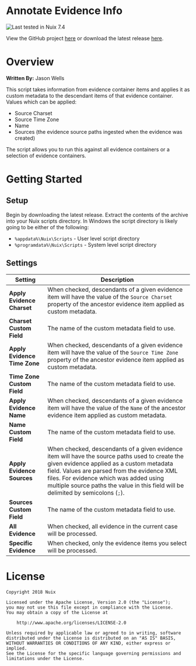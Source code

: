 

Annotate Evidence Info
===============

![Last tested in Nuix 7.4](https://img.shields.io/badge/Nuix-7.4-green.svg)

View the GitHub project [here](https://github.com/Nuix/Annotate-Evidence-Info) or download the latest release [here](https://github.com/Nuix/Annotate-Evidence-Info/releases).

# Overview

**Written By:** Jason Wells

This script takes information from evidence container items and applies it as custom metadata to the descendant items of that evidence container.  Values which can be applied:
- Source Charset
- Source Time Zone
- Name
- Sources (the evidence source paths ingested when the evidence was created)

The script allows you to run this against all evidence containers or a selection of evidence containers.

# Getting Started

## Setup

Begin by downloading the latest release.  Extract the contents of the archive into your Nuix scripts directory.  In Windows the script directory is likely going to be either of the following:

- `%appdata%\Nuix\Scripts` - User level script directory
- `%programdata%\Nuix\Scripts` - System level script directory

## Settings

| Setting | Description |
|---------|-------------|
| **Apply Evidence Charset** | When checked, descendants of a given evidence item will have the value of the `Source Charset` property of the ancestor evidence item applied as custom metadata. |
| **Charset Custom Field** | The name of the custom metadata field to use. |
| **Apply Evidence Time Zone** | When checked, descendants of a given evidence item will have the value of the `Source Time Zone` property of the ancestor evidence item applied as custom metadata. |
| **Time Zone Custom Field** | The name of the custom metadata field to use. |
| **Apply Evidence Name** | When checked, descendants of a given evidence item will have the value of the `Name` of the ancestor evidence item applied as custom metadata. |
| **Name Custom Field** | The name of the custom metadata field to use. |
| **Apply Evidence Sources** | When checked, descendants of a given evidence item will have the source paths used to create the given evidence applied as a custom metadata field.  Values are parsed from the evidence XML files.  For evidence which was added using multiple source paths the value in this field will be delimited by semicolons (`;`). |
| **Sources Custom Field** | The name of the custom metadata field to use. |
| **All Evidence** | When checked, all evidence in the current case will be processed. |
| **Specific Evidence** | When checked, only the evidence items you select will be processed. |

# License

```
Copyright 2018 Nuix

Licensed under the Apache License, Version 2.0 (the "License");
you may not use this file except in compliance with the License.
You may obtain a copy of the License at

    http://www.apache.org/licenses/LICENSE-2.0

Unless required by applicable law or agreed to in writing, software
distributed under the License is distributed on an "AS IS" BASIS,
WITHOUT WARRANTIES OR CONDITIONS OF ANY KIND, either express or implied.
See the License for the specific language governing permissions and
limitations under the License.
```
